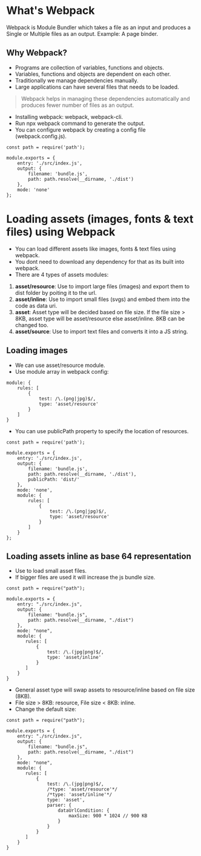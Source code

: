 # What's Webpack
Webpack is Module Bundler which takes a file as an input and produces a Single or Multiple files as an output.
Example: A page binder.

## Why Webpack?
- Programs are collection of variables, functions and objects.
- Variables, functions and objects are dependent on each other.
- Traditionally we manage dependencies manually.
- Large applications can have several files that needs to be loaded.
> Webpack helps in managing these dependencies automatically and produces fewer number of files as an output.
- Installing webpack: webpack, webpack-cli.
- Run npx webpack command to generate the output.
- You can configure webpack by creating a config file (webpack.config.js).
```
const path = require('path');

module.exports = {
    entry: './src/index.js',
    output: {
        filename: 'bundle.js',
        path: path.resolve(__dirname, './dist')
    },
    mode: 'none'
};
```

# Loading assets (images, fonts & text files) using Webpack
- You can load different assets like images, fonts & text files using webpack.
- You dont need to download any dependency for that as its built into webpack.
- There are 4 types of assets modules:
1. **asset/resource**: Use to import large files (images) and export them to dist folder by poiting it to the url.
2. **asset/inline**: Use to import small files (svgs) and embed them into the code as data uri.
3. **asset**: Asset type will be decided based on file size. If the file size > 8KB, asset type will be asset/resource else asset/inline. 8KB can be changed too.
4. **asset/source**: Use to import text files and converts it into a JS string.

## Loading images
- We can use asset/resource module.
- Use module array in webpack config:
```
module: {
    rules: [
        {
            test: /\.(png|jpg)$/,
            type: 'asset/resource'
        }
    ]
}
```
- You can use publicPath property to specify the location of resources.
```
const path = require('path');

module.exports = {
    entry: './src/index.js',
    output: {
        filename: 'bundle.js',
        path: path.resolve(__dirname, './dist'),
        publicPath: 'dist/'
    },
    mode: 'none',
    module: {
        rules: [
            {
                test: /\.(png|jpg)$/,
                type: 'asset/resource'
            }
        ]
    }
};
```

## Loading assets inline as base 64 representation
- Use to load small asset files.
- If bigger files are used it will increase the js bundle size.
```
const path = require("path");

module.exports = {
    entry: "./src/index.js",
    output: {
        filename: "bundle.js",
        path: path.resolve(__dirname, "./dist")
    },
    mode: "none",
    module: {
       rules: [
           {
               test: /\.(jpg|png)$/,
               type: 'asset/inline'
           }
       ]
    }
}
```
- General asset type will swap assets to resource/inline based on file size (8KB).
- File size > 8KB: resource, File size < 8KB: inline.
- Change the default size:
```
const path = require("path");

module.exports = {
    entry: "./src/index.js",
    output: {
        filename: "bundle.js",
        path: path.resolve(__dirname, "./dist")
    },
    mode: "none",
    module: {
       rules: [
           {
               test: /\.(jpg|png)$/,
               /*type: 'asset/resource'*/
               /*type: 'asset/inline'*/
               type: 'asset',
               parser: {
                   dataUrlCondition: {
                       maxSize: 900 * 1024 // 900 KB
                   }
               }
           }
       ]
    }
}
```
